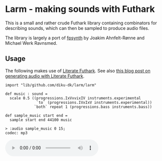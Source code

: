 # Larm - making sounds with Futhark

This is a small and rather crude Futhark library containing combinators for
describing sounds, which can then be sampled to produce audio files.

The library is largely a port of
[fpsynth](https://github.com/Ahnfelt/fpsynth) by Joakim Ahnfelt-Rønne and
Michael Werk Ravnsmed.

## Usage

The following makes use of [Literate
Futhark](https://futhark.readthedocs.io/en/latest/man/futhark-literate.html).
See also [this blog post on generating audio with Literate
Futhark](https://futhark-lang.org/blog/2022-12-22-literate-audio.html).

```futhark
import "lib/github.com/diku-dk/larm/larm"

def music : sound =
  scale 0.5 ((progressions.IxVxvixIV instruments.experimental
              `to` (progressions.IVxIxV instruments.experimental))
             `both` repeat 1 (progressions.bass instruments.bass))

def sample_music start end =
  sample start end 44100 music
```

```
> :audio sample_music 0 15;
codec: mp3
```

![](README-img/1081966764298477b622ad879d6be9e5-output.mp3)
